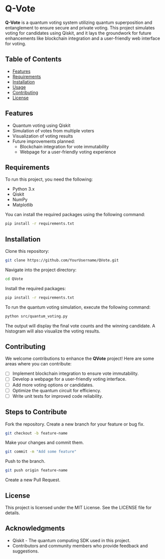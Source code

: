 # Q-Vote

**Q-Vote** is a quantum voting system utilizing quantum superposition and entanglement to ensure secure and private voting. This project simulates voting for candidates using Qiskit, and it lays the groundwork for future enhancements like blockchain integration and a user-friendly web interface for voting.

## Table of Contents

- [Features](#features)
- [Requirements](#requirements)
- [Installation](#installation)
- [Usage](#usage)
- [Contributing](#contributing)
- [License](#license)

## Features

- Quantum voting using Qiskit
- Simulation of votes from multiple voters
- Visualization of voting results
- Future improvements planned:
  - Blockchain integration for vote immutability
  - Webpage for a user-friendly voting experience

## Requirements

To run this project, you need the following:

- Python 3.x
- Qiskit
- NumPy
- Matplotlib

You can install the required packages using the following command:

```bash
pip install -r requirements.txt
```

## Installation

Clone this repository:

```bash
git clone https://github.com/YourUsername/QVote.git
```

Navigate into the project directory:

```bash
cd QVote
```
Install the required packages:

```bash
pip install -r requirements.txt
```
To run the quantum voting simulation, execute the following command:

```bash
python src/quantum_voting.py
```
The output will display the final vote counts and the winning candidate. A histogram will also visualize the voting results.

## Contributing

We welcome contributions to enhance the **QVote** project! Here are some areas where you can contribute:

- [ ] Implement blockchain integration to ensure vote immutability.
- [ ] Develop a webpage for a user-friendly voting interface.
- [ ] Add more voting options or candidates.
- [ ] Optimize the quantum circuit for efficiency.
- [ ] Write unit tests for improved code reliability.

## Steps to Contribute
Fork the repository.
Create a new branch for your feature or bug fix.
```bash
git checkout -b feature-name
```
Make your changes and commit them.
```bash
git commit -m "Add some feature"
```
Push to the branch.
```bash
git push origin feature-name
```
Create a new Pull Request.

## License
This project is licensed under the MIT License. See the LICENSE file for details.

## Acknowledgments
- Qiskit - The quantum computing SDK used in this project.
- Contributors and community members who provide feedback and suggestions.